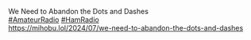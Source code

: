 We Need to Abandon the Dots and Dashes  
[\#<span>AmateurRadio</span>](https://social.lol/tags/AmateurRadio) [\#<span>HamRadio</span>](https://social.lol/tags/HamRadio)  
[<span class="invisible">https://</span><span class="ellipsis">mihobu.lol/2024/07/we-need-to-</span><span class="invisible">abandon-the-dots-and-dashes</span>](https://mihobu.lol/2024/07/we-need-to-abandon-the-dots-and-dashes)